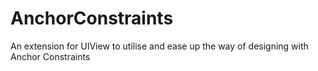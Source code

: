 # AnchorConstraints
An extension for UIView to utilise and ease up the way of designing with Anchor Constraints
